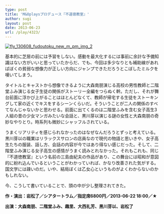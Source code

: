 ```yaml
---
type: post
title: 'M&Oplaysプロデュース『不道徳教室』'
author: sugi
layout: post
date: 2013-06-23
url: /play/4323/
---
```

<a href="http://i2.wp.com/asharpminor.com/wp-content/uploads/2013/06/fly_130608_fudoutoku_new_m_pm_img_2.jpg" onclick="_gaq.push(['_trackEvent', 'outbound-article', 'http://i2.wp.com/asharpminor.com/wp-content/uploads/2013/06/fly_130608_fudoutoku_new_m_pm_img_2.jpg?resize=200%2C285', '']);" ><img src="http://i2.wp.com/asharpminor.com/wp-content/uploads/2013/06/fly_130608_fudoutoku_new_m_pm_img_2.jpg?resize=200%2C285" alt="fly_130608_fudoutoku_new_m_pm_img_2" class="alignleft size-full wp-image-4324" data-recalc-dims="1" /></a>

基本的に芝居の前には予習をしない。感動を最大化するには事前に余計な予備知識はない方がいいと思っていたからだ、でも、今回は多少なりとも補助線があればぼくの貧弱な想像力が正しい方向にジャンプできただろうとこぼしたミルクを嘆いてしまう。

タイトルとキャストから想像できるように大森南朋演じる高校の男性教師と二階堂ふみ演じる女子生徒の関係がストーリー全編をつらぬく幹。ただし、それが舞台前面に浮かび上がることはほとんどなくて、教師が帰宅する生徒をストーキングして家の近くでキスをするシーンくらいだ。そういうことが二人の関係のすべてなんじゃないかと思わせる。前面に出てくるのは二階堂ふみを含む女子高生3人組の昔の少女マンガみたいな会話と、黒川芽以演じる謎の女性と大森南朋の奇妙なやりとり。時系列も微妙にシャッフルされている。

うまくリアリティを感じられなかったのはなぜなんだろうとずっと考えている。黒川芽以の職業はリラックスサロンの店員なので現代の物語と思いきや、女子高生たちの服装、話し方、会話の内容が今ではあり得ない感じだった。そして、二階堂ふみ演じる女子高生の感情がうまく読みとれなかった。それもこれも、同じ『不道徳教室』という名前の三島由紀夫の作品があり、この舞台には昭和が意図的に紛れ込んでいるということがわかっていれば、かなり改善された気がする。国文学には疎いのだ。いや、結局ぼくは乙女心というものがよくわからないのかもしれない。

今、こうして書いていることで、頭の中が少し整理されてきた。

**作・演出：岩松了／シアタートラム／指定席6800円／2013-06-22 18:00／★**

**出演：大森南朋、二階堂ふみ、趣里、大西礼芳、黒川芽以、岩松了**
